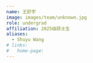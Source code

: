 ```yaml
---
name: 王舒宇
image: images/team/unknown.jpg
role: undergrad
affiliation: 2025级硕士生
aliases:
  - Shuyu Wang
# links:
#   home-page:
---
```

